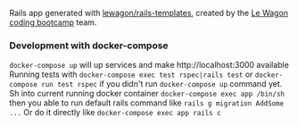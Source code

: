 Rails app generated with [lewagon/rails-templates](https://github.com/lewagon/rails-templates), created by the [Le Wagon coding bootcamp](https://www.lewagon.com) team.



### Development with docker-compose

`docker-compose up` will up services and make http://localhost:3000 available  
Running tests with `docker-compose exec test rspec|rails test` or `docker-compose run test rspec` if you didn't run `docker-compose up` command yet.  
Sh into current running docker container `docker-compose exec app /bin/sh` then you able to run default rails command like `rails g migration AddSome ...`
Or do it directly like  `docker-compose exec app rails c`
